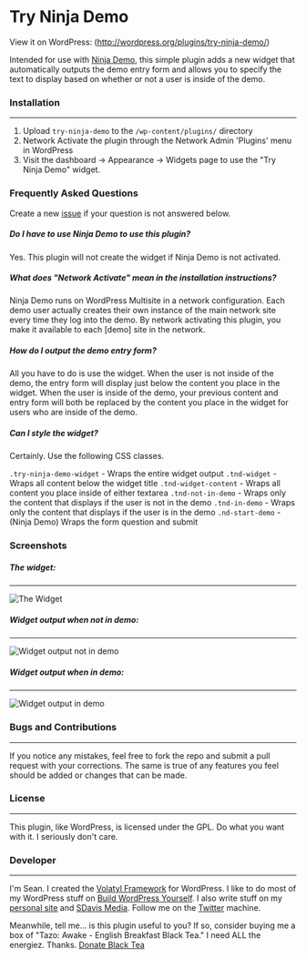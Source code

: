 Try Ninja Demo
=====================

View it on WordPress: (http://wordpress.org/plugins/try-ninja-demo/)

Intended for use with [Ninja Demo](http://ninjademo.com/), this simple plugin adds a new widget that automatically outputs the demo entry form and allows you to specify the text to display based on whether or not a user is inside of the demo.

### Installation
---

1. Upload `try-ninja-demo` to the `/wp-content/plugins/` directory
2. Network Activate the plugin through the Network Admin 'Plugins' menu in WordPress
3. Visit the dashboard -> Appearance -> Widgets page to use the "Try Ninja Demo" widget.

### Frequently Asked Questions

Create a new [issue](https://github.com/sdavis2702/try-ninja-demo/issues) if your question is not answered below.

##### Do I have to use Ninja Demo to use this plugin?

Yes. This plugin will not create the widget if Ninja Demo is not activated.

##### What does "Network Activate" mean in the installation instructions?

Ninja Demo runs on WordPress Multisite in a network configuration. Each demo user actually creates their own instance of the main network site every time they log into the demo. By network activating this plugin, you make it available to each [demo] site in the network.

##### How do I output the demo entry form?

All you have to do is use the widget. When the user is not inside of the demo, the entry form will display just below the content you place in the widget. When the user is inside of the demo, your previous content and entry form will both be replaced by the content you place in the widget for users who are inside of the demo.

##### Can I style the widget?

Certainly. Use the following CSS classes.

`.try-ninja-demo-widget` - Wraps the entire widget output
`.tnd-widget` - Wraps all content below the widget title
`.tnd-widget-content` - Wraps all content you place inside of either textarea
`.tnd-not-in-demo` - Wraps only the content that displays if the user is not in the demo
`.tnd-in-demo` - Wraps only the content that displays if the user is in the demo
`.nd-start-demo` - (Ninja Demo) Wraps the form question and submit

### Screenshots

##### The widget:
---

![The Widget](http://buildwpyourself.com/wp-content/uploads/edd/2014/05/tnd-widget.png)

##### Widget output when not in demo:
---

![Widget output not in demo](http://buildwpyourself.com/wp-content/uploads/edd/2014/05/tnd-not-in-demo.png)

##### Widget output when in demo:
---

![Widget output in demo](http://buildwpyourself.com/wp-content/uploads/edd/2014/05/tnd-in-demo.png)

### Bugs and Contributions
---

If you notice any mistakes, feel free to fork the repo and submit a pull request with your corrections. The same is true of any features you feel should be added or changes that can be made. 

### License
---

This plugin, like WordPress, is licensed under the GPL. Do what you want with it. I seriously don't care. 

### Developer
---

I'm Sean. I created the [Volatyl Framework](http://volatylthemes.com) for WordPress. I like to do most of my WordPress stuff on [Build WordPress Yourself](http://buildwpyourself.com/). I also write stuff on my [personal site](http://seandavis.co) and [SDavis Media](http://sdavismedia.com). Follow me on the [Twitter](http://sdvs.me/twitter) machine.

Meanwhile, tell me... is this plugin useful to you? If so, consider buying me a box of "Tazo: Awake - English Breakfast Black Tea." I need ALL the energiez. Thanks. [Donate Black Tea](https://www.paypal.com/cgi-bin/webscr?cmd=_s-xclick&hosted_button_id=52HQDSEUA542S)

